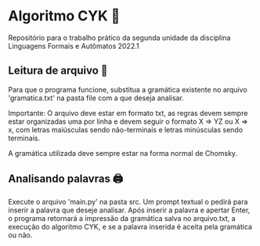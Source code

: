 # Algoritmo CYK 💼
Repositório para o trabalho prático da segunda unidade da disciplina Linguagens Formais e Autômatos 2022.1

## Leitura de arquivo 📑
Para que o programa funcione, substitua a gramática existente no arquivo 'gramatica.txt' na pasta file com a que deseja analisar.

Importante: O arquivo deve estar em formato txt, as regras devem sempre estar organizadas uma por linha e devem seguir o formato X => YZ ou X => x, com letras maiúsculas sendo não-terminais e letras minúsculas sendo terminais.

A gramática utilizada deve sempre estar na forma normal de Chomsky.

## Analisando palavras 🖨
Execute o arquivo 'main.py' na pasta src. Um prompt textual o pedirá para inserir a palavra que deseje analisar. Após inserir a palavra e apertar Enter, o programa retornará a impressão da gramática salva no arquivo.txt, a execução do algoritmo CYK, e se a palavra inserida é aceita pela gramática ou não.


